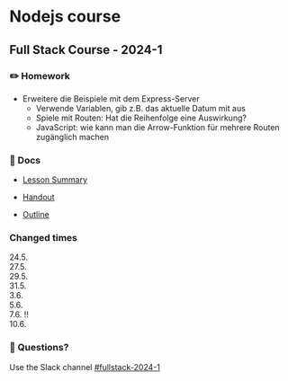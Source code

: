 # Nodejs course
## Full Stack Course - 2024-1

### ✏️ Homework

- Erweitere die Beispiele mit dem Express-Server
  - Verwende Variablen, gib z.B. das aktuelle Datum mit aus
  - Spiele mit Routen: Hat die Reihenfolge eine Auswirkung?
  - JavaScript: wie kann man die Arrow-Funktion für mehrere Routen zugänglich machen
  
### 📄 Docs

- [Lesson Summary](docs/summary.md)

- [Handout](<docs/Handout - Node.js.pdf>)

- [Outline](<docs/Outline - Node.js.pdf>)


### Changed times

24.5.<br/>
27.5.<br/>
29.5.<br/>
31.5.<br/>
3.6.<br/>
5.6.<br/>
7.6. !!<br/>
10.6.<br/>



### 🤔 Questions?

Use the Slack channel [#fullstack-2024-1](https://hamburgcodingschool.slack.com/archives/C06GQ9ALMFV)

